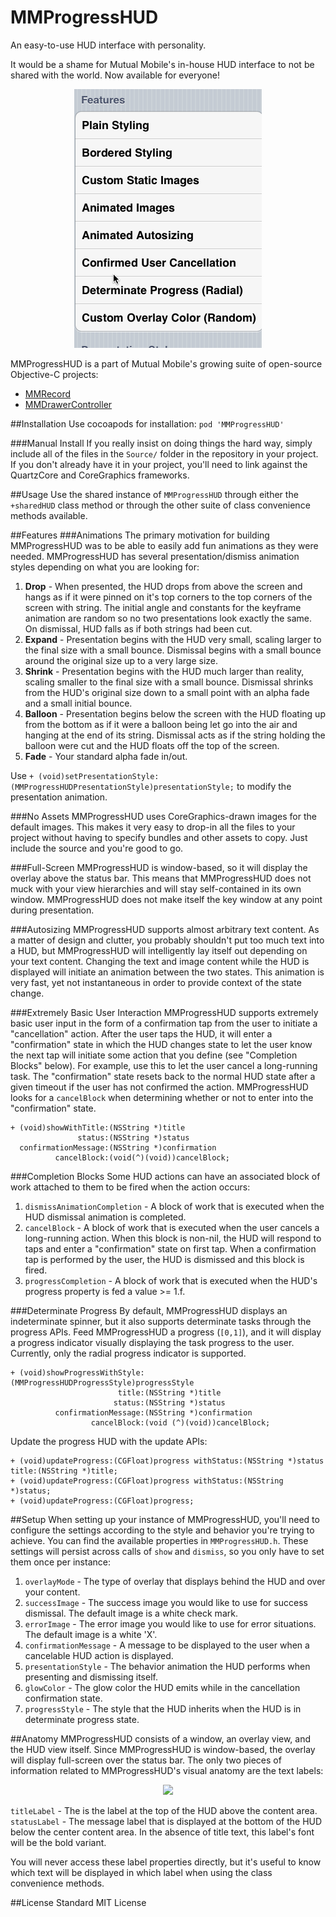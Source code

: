 MMProgressHUD
==============

An easy-to-use HUD interface with personality.

It would be a shame for Mutual Mobile's in-house HUD interface to not be shared with the world. Now available for everyone!

<p align="center" >
<img src="Demo/VisualDemos/MMP3.gif" />
</p>

MMProgressHUD is a part of Mutual Mobile's growing suite of open-source Objective-C projects:

- [MMRecord](https://github.com/mutualmobile/MMRecord)
- [MMDrawerController](https://github.com/mutualmobile/MMDrawerController)

##Installation
Use cocoapods for installation: `pod 'MMProgressHUD'`

###Manual Install
If you really insist on doing things the hard way, simply include all of the files in the `Source/` folder in the repository in your project. If you don't already have it in your project, you'll need to link against the QuartzCore and CoreGraphics frameworks.

##Usage
Use the shared instance of `MMProgressHUD` through either the `+sharedHUD` class method or through the other suite of class convenience methods available.

##Features
###Animations
The primary motivation for building MMProgressHUD was to be able to easily add fun animations as they were needed. MMProgressHUD has several presentation/dismiss animation styles depending on what you are looking for:

1. **Drop** - When presented, the HUD drops from above the screen and hangs as if it were pinned on it's top corners to the top corners of the screen with string. The initial angle and constants for the keyframe animation are random so no two presentations look exactly the same. On dismissal, HUD falls as if both strings had been cut.
2. **Expand** - Presentation begins with the HUD very small, scaling larger to the final size with a small bounce. Dismissal begins with a small bounce around the original size up to a very large size.
3. **Shrink** - Presentation begins with the HUD much larger than reality, scaling smaller to the final size with a small bounce. Dismissal shrinks from the HUD's original size down to a small point with an alpha fade and a small initial bounce.
4. **Balloon** - Presentation begins below the screen with the HUD floating up from the bottom as if it were a balloon being let go into the air and hanging at the end of its string. Dismissal acts as if the string holding the balloon were cut and the HUD floats off the top of the screen.
5. **Fade** - Your standard alpha fade in/out.

Use `+ (void)setPresentationStyle:(MMProgressHUDPresentationStyle)presentationStyle;` to modify the presentation animation.

###No Assets
MMProgressHUD uses CoreGraphics-drawn images for the default images. This makes it very easy to drop-in all the files to your project without having to specify bundles and other assets to copy. Just include the source and you're good to go.

###Full-Screen
MMProgressHUD is window-based, so it will display the overlay above the status bar. This means that MMProgressHUD does not muck with your view hierarchies and will stay self-contained in its own window. MMProgressHUD does not make itself the key window at any point during presentation.

###Autosizing
MMProgressHUD supports almost arbitrary text content. As a matter of design and clutter, you probably shouldn't put too much text into a HUD, but MMProgressHUD will intelligently lay itself out depending on your text content. Changing the text and image content while the HUD is displayed will initiate an animation between the two states. This animation is very fast, yet not instantaneous in order to provide context of the state change.

###Extremely Basic User Interaction
MMProgressHUD supports extremely basic user input in the form of a confirmation tap from the user to initiate a "cancellation" action. After the user taps the HUD, it will enter a "confirmation" state in which the HUD changes state to let the user know the next tap will initiate some action that you define (see "Completion Blocks" below). For example, use this to let the user cancel a long-running task. The "confirmation" state resets back to the normal HUD state after a given timeout if the user has not confirmed the action. MMProgressHUD looks for a `cancelBlock` when determining whether or not to enter into the "confirmation" state.

```` lang:objective-c
+ (void)showWithTitle:(NSString *)title
               status:(NSString *)status
  confirmationMessage:(NSString *)confirmation
          cancelBlock:(void(^)(void))cancelBlock;
````

###Completion Blocks
Some HUD actions can have an associated block of work attached to them to be fired when the action occurs:

1. `dismissAnimationCompletion` - A block of work that is executed when the HUD dismissal animation is completed.
2. `cancelBlock` - A block of work that is executed when the user cancels a long-running action. When this block is non-nil, the HUD will respond to taps and enter a "confirmation" state on first tap. When a confirmation tap is performed by the user, the HUD is dismissed and this block is fired.
3. `progressCompletion` - A block of work that is executed when the HUD's progress property is fed a value >= 1.f.

###Determinate Progress
By default, MMProgressHUD displays an indeterminate spinner, but it also supports determinate tasks through the progress APIs. Feed MMProgressHUD a progress (`[0,1]`), and it will display a progress indicator visually displaying the task progress to the user. Currently, only the radial progress indicator is supported.

```` lang:objective-c
+ (void)showProgressWithStyle:(MMProgressHUDProgressStyle)progressStyle
                        title:(NSString *)title
                       status:(NSString *)status
          confirmationMessage:(NSString *)confirmation
                  cancelBlock:(void (^)(void))cancelBlock;
````

Update the progress HUD with the update APIs:

```` lang:objective-c
+ (void)updateProgress:(CGFloat)progress withStatus:(NSString *)status title:(NSString *)title;
+ (void)updateProgress:(CGFloat)progress withStatus:(NSString *)status;
+ (void)updateProgress:(CGFloat)progress;
````

##Setup
When setting up your instance of MMProgressHUD, you'll need to configure the settings according to the style and behavior you're trying to achieve. You can find the available properties in `MMProgressHUD.h`. These settings will persist across calls of `show` and `dismiss`, so you only have to set them once per instance:

1. `overlayMode` - The type of overlay that displays behind the HUD and over your content.
2. `successImage` - The success image you would like to use for success dismissal. The default image is a white check mark.
3. `errorImage` - The error image you would like to use for error situations. The default image is a white 'X'.
4. `confirmationMessage` - A message to be displayed to the user when a cancelable HUD action is displayed.
6. `presentationStyle` - The behavior animation the HUD performs when presenting and dismissing itself.
7. `glowColor` - The glow color the HUD emits while in the cancellation confirmation state.
8. `progressStyle` - The style that the HUD inherits when the HUD is in determinate progress state.

##Anatomy
MMProgressHUD consists of a window, an overlay view, and the HUD view itself. Since MMProgressHUD is window-based, the overlay will display full-screen over the status bar. The only two pieces of information related to MMProgressHUD's visual anatomy are the text labels:

<!--````
-- MMProgressHUDWindow (UIWindow)
---- MMProgressHUDOverlayView (UIView)
---- MMHud (UIView)
------ titleLabel (UILabel)
------ contentContainer (UIView)
------ statusLabel (UILabel)
```` -->

<p align="center" >
<img src="Demo/Images/title-status.png" />
</p>

`titleLabel` - The is the label at the top of the HUD above the content area.  
`statusLabel` - The message label that is displayed at the bottom of the HUD below the center content area. In the absence of title text, this label's font will be the bold variant.

You will never access these label properties directly, but it's useful to know which text will be displayed in which label when using the class convenience methods.

##License
Standard MIT License
